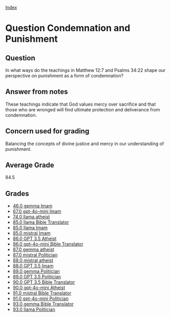 
[Index](../../index.md)
# Question Condemnation and Punishment
## Question
In what ways do the teachings in Matthew 12:7 and Psalms 34:22 shape our perspective on punishment as a form of condemnation?

## Answer from notes
These teachings indicate that God values mercy over sacrifice and that those who are wronged will find ultimate protection and deliverance from condemnation.

## Concern used for grading
Balancing the concepts of divine justice and mercy in our understanding of punishment.

## Average Grade
84.5

## Grades
 * [46.0 gemma Imam](../answers/gemma_Imam/Condemnation_and_Punishment.md)
 * [67.0 gpt-4o-mini Imam](../answers/gpt-4o-mini_Imam/Condemnation_and_Punishment.md)
 * [74.0 llama atheist](../answers/llama_atheist/Condemnation_and_Punishment.md)
 * [85.0 llama Bible Translator](../answers/llama_Bible_Translator/Condemnation_and_Punishment.md)
 * [85.0 llama Imam](../answers/llama_Imam/Condemnation_and_Punishment.md)
 * [85.0 mistral Imam](../answers/mistral_Imam/Condemnation_and_Punishment.md)
 * [86.0 GPT 3.5 Atheist](../answers/GPT_3.5_Atheist/Condemnation_and_Punishment.md)
 * [86.0 gpt-4o-mini Bible Translator](../answers/gpt-4o-mini_Bible_Translator/Condemnation_and_Punishment.md)
 * [87.0 gemma atheist](../answers/gemma_atheist/Condemnation_and_Punishment.md)
 * [87.0 mistral Politician](../answers/mistral_Politician/Condemnation_and_Punishment.md)
 * [88.0 mistral atheist](../answers/mistral_atheist/Condemnation_and_Punishment.md)
 * [88.0 GPT 3.5 Imam](../answers/GPT_3.5_Imam/Condemnation_and_Punishment.md)
 * [89.0 gemma Politician](../answers/gemma_Politician/Condemnation_and_Punishment.md)
 * [89.0 GPT 3.5 Politician](../answers/GPT_3.5_Politician/Condemnation_and_Punishment.md)
 * [90.0 GPT 3.5 Bible Translator](../answers/GPT_3.5_Bible_Translator/Condemnation_and_Punishment.md)
 * [90.0 gpt-4o-mini Atheist](../answers/gpt-4o-mini_Atheist/Condemnation_and_Punishment.md)
 * [91.0 mistral Bible Translator](../answers/mistral_Bible_Translator/Condemnation_and_Punishment.md)
 * [91.0 gpt-4o-mini Politician](../answers/gpt-4o-mini_Politician/Condemnation_and_Punishment.md)
 * [93.0 gemma Bible Translator](../answers/gemma_Bible_Translator/Condemnation_and_Punishment.md)
 * [93.0 llama Politician](../answers/llama_Politician/Condemnation_and_Punishment.md)
